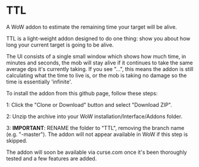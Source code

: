 # TTL

A WoW addon to estimate the remaining time your target will be alive.

TTL is a light-weight addon designed to do one thing: show you about how long your current target is going to be alive.

The UI consists of a single small window which shows how much time, in minutes and seconds, the mob will stay alive if it continues to take
the same average dps it's currently taking. If you see "...", this means the addon is still calculating what the time to live is, or the mob
is taking no damage so the time is essentially 'infinite'. 

To install the addon from this github page, follow these steps:

1: Click the "Clone or Download" button and select "Download ZIP".

2: Unzip the archive into your WoW installation/Interface/Addons folder.

3: **IMPORTANT**: RENAME the folder to "TTL", removing the branch name (e.g. "-master"). The addon will not appear available in WoW if this step is skipped.

The addon will soon be available via curse.com once it's been thoroughly tested and a few features are added.

